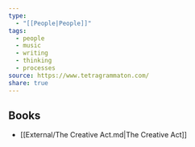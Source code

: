 ```yaml
---
type:
  - "[[People|People]]"
tags:
  - people
  - music
  - writing
  - thinking
  - processes
source: https://www.tetragrammaton.com/
share: true
---
```


## Books
- [[External/The Creative Act.md|The Creative Act]]



